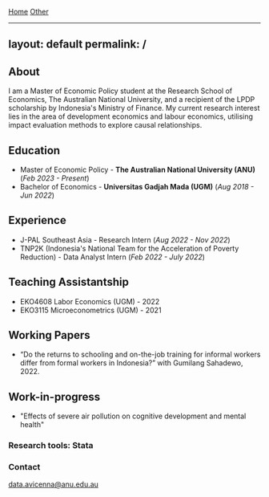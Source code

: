 [Home](/) [Other](/other/)

---
layout: default
permalink: /
---

## About
I am a Master of Economic Policy student at the Research School of Economics, The Australian National University, and a recipient of the LPDP scholarship by Indonesia's Ministry of Finance. My current research interest lies in the area of development economics and labour economics, utilising impact evaluation methods to explore causal relationships. 

## Education						       		
- Master of Economic Policy - **The Australian National University (ANU)** (_Feb 2023 - Present_)	 			        		
- Bachelor of Economics - **Universitas Gadjah Mada (UGM)** (_Aug 2018 - Jun 2022_)

## Experience
- J-PAL Southeast Asia - Research Intern (_Aug 2022 - Nov 2022_)
- TNP2K (Indonesia's National Team for the Acceleration of Poverty Reduction) - Data Analyst Intern (_Feb 2022 - July 2022_)

## Teaching Assistantship
- EKO4608 Labor Economics (UGM) - 2022
- EKO3115 Microeconometrics (UGM) - 2021

## Working Papers
- “Do the returns to schooling and on-the-job training for informal workers differ from formal workers in Indonesia?” with Gumilang Sahadewo, 2022.

## Work-in-progress
- "Effects of severe air pollution on cognitive development and mental health"

### Research tools: Stata

### Contact
[data.avicenna@anu.edu.au](mailto:data.avicenna@anu.edu.au)

